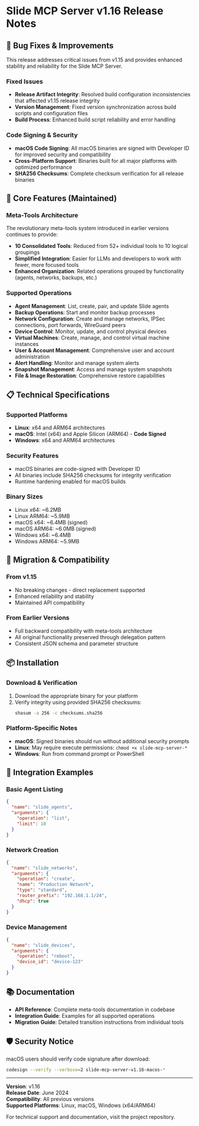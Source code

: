 # Slide MCP Server v1.16 Release Notes

## 🔧 Bug Fixes & Improvements

This release addresses critical issues from v1.15 and provides enhanced stability and reliability for the Slide MCP Server.

### Fixed Issues
- **Release Artifact Integrity**: Resolved build configuration inconsistencies that affected v1.15 release integrity
- **Version Management**: Fixed version synchronization across build scripts and configuration files
- **Build Process**: Enhanced build script reliability and error handling

### Code Signing & Security
- **macOS Code Signing**: All macOS binaries are signed with Developer ID for improved security and compatibility
- **Cross-Platform Support**: Binaries built for all major platforms with optimized performance
- **SHA256 Checksums**: Complete checksum verification for all release binaries

## 🚀 Core Features (Maintained)

### Meta-Tools Architecture
The revolutionary meta-tools system introduced in earlier versions continues to provide:
- **10 Consolidated Tools**: Reduced from 52+ individual tools to 10 logical groupings
- **Simplified Integration**: Easier for LLMs and developers to work with fewer, more focused tools
- **Enhanced Organization**: Related operations grouped by functionality (agents, networks, backups, etc.)

### Supported Operations
- **Agent Management**: List, create, pair, and update Slide agents
- **Backup Operations**: Start and monitor backup processes
- **Network Configuration**: Create and manage networks, IPSec connections, port forwards, WireGuard peers
- **Device Control**: Monitor, update, and control physical devices
- **Virtual Machines**: Create, manage, and control virtual machine instances
- **User & Account Management**: Comprehensive user and account administration
- **Alert Handling**: Monitor and manage system alerts
- **Snapshot Management**: Access and manage system snapshots
- **File & Image Restoration**: Comprehensive restore capabilities

## 📋 Technical Specifications

### Supported Platforms
- **Linux**: x64 and ARM64 architectures
- **macOS**: Intel (x64) and Apple Silicon (ARM64) - **Code Signed**
- **Windows**: x64 and ARM64 architectures

### Security Features
- macOS binaries are code-signed with Developer ID
- All binaries include SHA256 checksums for integrity verification
- Runtime hardening enabled for macOS builds

### Binary Sizes
- Linux x64: ~6.2MB
- Linux ARM64: ~5.9MB  
- macOS x64: ~6.4MB (signed)
- macOS ARM64: ~6.0MB (signed)
- Windows x64: ~6.4MB
- Windows ARM64: ~5.9MB

## 🔄 Migration & Compatibility

### From v1.15
- No breaking changes - direct replacement supported
- Enhanced reliability and stability
- Maintained API compatibility

### From Earlier Versions
- Full backward compatibility with meta-tools architecture
- All original functionality preserved through delegation pattern
- Consistent JSON schema and parameter structure

## 📦 Installation

### Download & Verification
1. Download the appropriate binary for your platform
2. Verify integrity using provided SHA256 checksums:
   ```bash
   shasum -a 256 -c checksums.sha256
   ```

### Platform-Specific Notes
- **macOS**: Signed binaries should run without additional security prompts
- **Linux**: May require execute permissions: `chmod +x slide-mcp-server-*`
- **Windows**: Run from command prompt or PowerShell

## 🔗 Integration Examples

### Basic Agent Listing
```json
{
  "name": "slide_agents",
  "arguments": {
    "operation": "list",
    "limit": 10
  }
}
```

### Network Creation
```json
{
  "name": "slide_networks",
  "arguments": {
    "operation": "create",
    "name": "Production Network",
    "type": "standard",
    "router_prefix": "192.168.1.1/24",
    "dhcp": true
  }
}
```

### Device Management
```json
{
  "name": "slide_devices", 
  "arguments": {
    "operation": "reboot",
    "device_id": "device-123"
  }
}
```

## 📚 Documentation

- **API Reference**: Complete meta-tools documentation in codebase
- **Integration Guide**: Examples for all supported operations
- **Migration Guide**: Detailed transition instructions from individual tools

## 🛡️ Security Notice

macOS users should verify code signature after download:
```bash
codesign --verify --verbose=2 slide-mcp-server-v1.16-macos-*
```

---

**Version**: v1.16  
**Release Date**: June 2024  
**Compatibility**: All previous versions  
**Supported Platforms**: Linux, macOS, Windows (x64/ARM64)

For technical support and documentation, visit the project repository. 